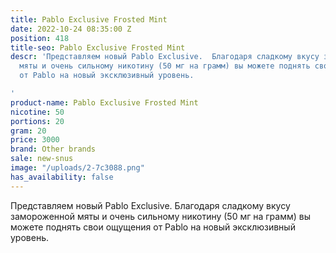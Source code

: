 ```yaml
---
title: Pablo Exclusive Frosted Mint
date: 2022-10-24 08:35:00 Z
position: 418
title-seo: Pablo Exclusive Frosted Mint
descr: 'Представляем новый Pablo Exclusive.  Благодаря сладкому вкусу замороженной
  мяты и очень сильному никотину (50 мг на грамм) вы можете поднять свои ощущения
  от Pablo на новый эксклюзивный уровень.

'
product-name: Pablo Exclusive Frosted Mint
nicotine: 50
portions: 20
gram: 20
price: 3000
brand: Other brands
sale: new-snus
image: "/uploads/2-7c3088.png"
has_availability: false
---
```


Представляем новый Pablo Exclusive.  Благодаря сладкому вкусу замороженной мяты и очень сильному никотину (50 мг на грамм) вы можете поднять свои ощущения от Pablo на новый эксклюзивный уровень.
